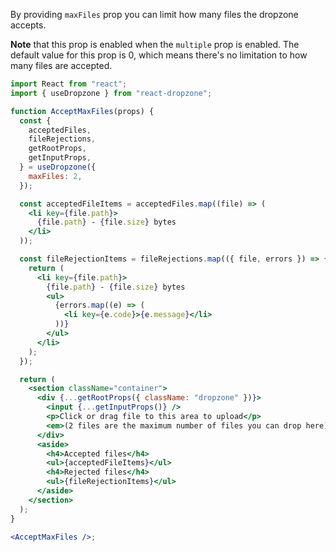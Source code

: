 By providing `maxFiles` prop you can limit how many files the dropzone accepts.

**Note** that this prop is enabled when the `multiple` prop is enabled.
The default value for this prop is 0, which means there's no limitation to how many files are accepted.

```jsx harmony
import React from "react";
import { useDropzone } from "react-dropzone";

function AcceptMaxFiles(props) {
  const {
    acceptedFiles,
    fileRejections,
    getRootProps,
    getInputProps,
  } = useDropzone({
    maxFiles: 2,
  });

  const acceptedFileItems = acceptedFiles.map((file) => (
    <li key={file.path}>
      {file.path} - {file.size} bytes
    </li>
  ));

  const fileRejectionItems = fileRejections.map(({ file, errors }) => {
    return (
      <li key={file.path}>
        {file.path} - {file.size} bytes
        <ul>
          {errors.map((e) => (
            <li key={e.code}>{e.message}</li>
          ))}
        </ul>
      </li>
    );
  });

  return (
    <section className="container">
      <div {...getRootProps({ className: "dropzone" })}>
        <input {...getInputProps()} />
        <p>Click or drag file to this area to upload</p>
        <em>(2 files are the maximum number of files you can drop here)</em>
      </div>
      <aside>
        <h4>Accepted files</h4>
        <ul>{acceptedFileItems}</ul>
        <h4>Rejected files</h4>
        <ul>{fileRejectionItems}</ul>
      </aside>
    </section>
  );
}

<AcceptMaxFiles />;
```
